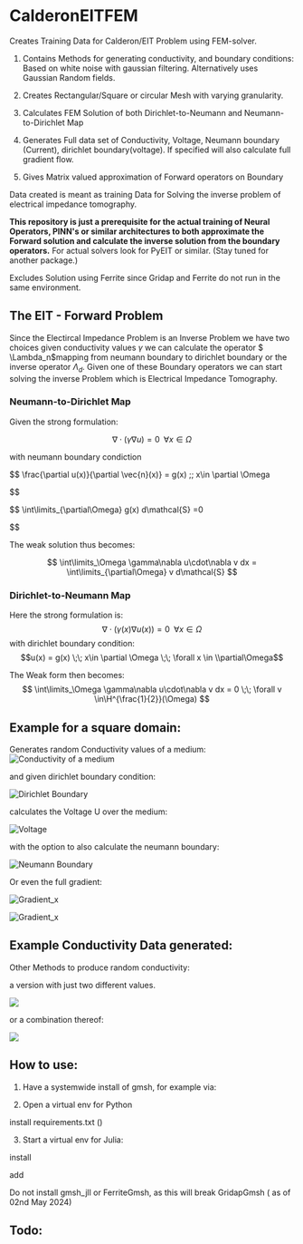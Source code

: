 # CalderonEITFEM

Creates Training Data for Calderon/EIT Problem using FEM-solver.

1. Contains Methods for generating conductivity, and boundary conditions:
   Based on white noise with gaussian filtering. 
   Alternatively uses Gaussian Random fields. 

2. Creates Rectangular/Square or circular Mesh with varying granularity.

3. Calculates FEM Solution of both Dirichlet-to-Neumann and Neumann-to-Dirichlet Map

4. Generates Full data set of Conductivity, Voltage, Neumann boundary (Current), dirichlet boundary(voltage). If specified will also calculate full gradient flow. 

5. Gives Matrix valued approximation of Forward operators on Boundary

Data created is meant as training Data for Solving the inverse problem of electrical impedance tomography.

**This repository is just a prerequisite for the actual training of Neural Operators, PINN's or similar architectures to both approximate the Forward solution and calculate the inverse solution from the boundary operators.** For actual solvers look for PyEIT or similar. (Stay tuned for another package.)

Excludes Solution using Ferrite since Gridap and Ferrite do not run in the same environment.

## The EIT - Forward Problem

Since the Electircal Impedance Problem is an Inverse Problem we have two choices given conductivity values $\gamma$ we can calculate the operator $ \Lambda_n$mapping from neumann boundary to dirichlet boundary or the inverse operator $\Lambda_d$. 
Given one of these Boundary operators we can start solving the inverse Problem which is Electrical Impedance Tomography.

### Neumann-to-Dirichlet Map

Given the strong formulation:

$$
\nabla\cdot(\gamma \nabla u) = 0 \;\;\forall x\in\Omega
$$

with neumann boundary condiction

$$
\frac{\partial u(x)}{\partial \vec{n}(x)} = g(x) \;\; x\in \partial \Omega 


$$

$$
\int\limits_{\partial\Omega} g(x) d\mathcal{S} =0 

$$







The weak solution thus becomes: 

$$ \int\limits_\Omega \gamma\nabla u\cdot\nabla v dx = \int\limits_{\partial\Omega} v d\mathcal{S} $$

### Dirichlet-to-Neumann Map

Here the strong formulation is:
$$\nabla \cdot (\gamma(x) \nabla u(x)) =0 \;\; \forall x \in \Omega $$
with dirichlet boundary condition:
$$u(x) = g(x) \;\; x\in \partial \Omega \;\; \forall x \in \\partial\Omega$$

The Weak form then becomes: 
$$ \int\limits_\Omega \gamma\nabla u\cdot\nabla v dx = 0 \;\; \forall v \in\H^{\frac{1}{2}}(\Omega) $$

## Example for a square domain:

Generates random Conductivity values of a medium: 
![Conductivity of a medium](images/conductivity.svg)

and given dirichlet boundary condition:

![Dirichlet Boundary](images/dirichlet.svg)

calculates the Voltage U over the medium:

![Voltage](images/Voltage.svg) 

with the option to also calculate the neumann boundary:

![Neumann Boundary](images/neumann.svg)

Or even the full gradient:

![Gradient_x](images/Gradientx.svg)

![Gradient_x](images/Gradienty.svg)

## Example Conductivity Data generated:

Other Methods to produce random conductivity:

a version with just two different values.

![](images/2color.svg)

or a combination thereof:

![](images/Combined.svg)

## How to use:

1. Have a systemwide install of gmsh, for example via:

2. Open a virtual env for Python

install requirements.txt ()

3. Start a virtual env for Julia:

install

add 

Do not install gmsh_jll or FerriteGmsh, as this will break GridapGmsh ( as of 02nd May 2024)

## Todo:

